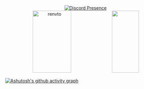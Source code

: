 <!-- <img width=100% src="https://capsule-render.vercel.app/api?type=waving&color=ffffff&height=120&section=header"/> -->

<!--  [![Typing SVG](https://readme-typing-svg.demolab.com?font=Fira+Code&pause=1000&color=F7F7F7&center=true&vCenter=true&width=1000&height=32&lines=%E2%9A%A0%EF%B8%8E+Error+%E2%9A%A0%EF%B8%8E)](https://git.io/typing-svg) -->


<div align="center">
  <a href="https://discord.com/users/942485584184770630">
    <img src="https://lanyard.cnrad.dev/api/942485584184770630?bg=00000000" alt="Discord Presence">
  </a>
</div>


<div align="center">  
  <img width="49%" height="195px" src="https://github-readme-stats.vercel.app/api?username=renvto&show_icons=true&count_private=true&hide_border=true&title_color=ffffff&icon_color=ffffff&text_color=c9d1d9&bg_color=0d1117" alt="renvto" /> 
  <img width="41%" height="195px" src="https://github-readme-stats.vercel.app/api/top-langs/?username=renvto&layout=compact&hide_border=true&title_color=ffffff&text_color=ffffff&bg_color=0d1117" />
</div>


[![Ashutosh's github activity graph](https://github-readme-activity-graph.vercel.app/graph?username=renvto&custom_title=%20&bg_color=0d1117&color=ffffff&line=ffffff&point=ffffff&area_color=ffffff&area=true&hide_border=true)](https://github.com/ashutosh00710/github-readme-activity-graph)



<!-- <img width=100% src="https://capsule-render.vercel.app/api?type=waving&color=ffffff&height=120&section=footer"/> -->

